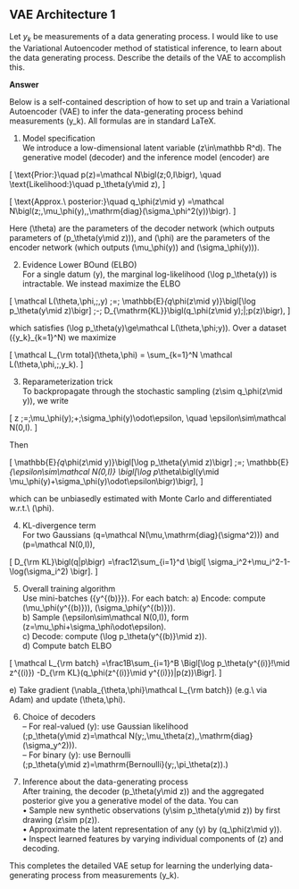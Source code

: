 

## VAE Architecture 1

Let $y_k$ be measurements of a data generating process. I would like to use the Variational Autoencoder method of statistical inference, to learn about the data generating process. Describe the details of the VAE to accomplish this.

**Answer**

Below is a self-contained description of how to set up and train a Variational Autoencoder (VAE) to infer the data-generating process behind measurements \(y_k\).  All formulas are in standard LaTeX.

1. Model specification  
   We introduce a low-dimensional latent variable \(z\in\mathbb R^d\).  The generative model (decoder) and the inference model (encoder) are

\[
     \text{Prior:}\quad p(z)=\mathcal N\bigl(z;0,I\bigr),
     \quad
     \text{Likelihood:}\quad p_\theta(y\mid z),
\]

\[
     \text{Approx.\ posterior:}\quad
     q_\phi(z\mid y)
     =\mathcal N\bigl(z;\,\mu_\phi(y),\,\mathrm{diag}(\sigma_\phi^2(y))\bigr).
\]

   Here \(\theta\) are the parameters of the decoder network (which outputs parameters of \(p_\theta(y\mid z)\)), and \(\phi\) are the parameters of the encoder network (which outputs \(\mu_\phi(y)\) and \(\sigma_\phi(y)\)).

2. Evidence Lower BOund (ELBO)  
   For a single datum \(y\), the marginal log-likelihood \(\log p_\theta(y)\) is intractable.  We instead maximize the ELBO

\[
     \mathcal L(\theta,\phi\,;\,y)
     \;=\;
     \mathbb{E}_{q_\phi(z\mid y)}\bigl[\log p_\theta(y\mid z)\bigr]
     \;-\;
     D_{\mathrm{KL}}\bigl(q_\phi(z\mid y)\;\|\;p(z)\bigr),
\]

   which satisfies \(\log p_\theta(y)\ge\mathcal L(\theta,\phi;y)\).  Over a dataset \(\{y_k\}_{k=1}^N\) we maximize

\[
     \mathcal L_{\rm total}(\theta,\phi)
     = \sum_{k=1}^N \mathcal L(\theta,\phi\,;\,y_k).
\]

3. Reparameterization trick  
   To backpropagate through the stochastic sampling \(z\sim q_\phi(z\mid y)\), we write

\[
     z \;=\;\mu_\phi(y)\;+\;\sigma_\phi(y)\odot\epsilon,
     \quad
     \epsilon\sim\mathcal N(0,I).
\]

   Then

\[
     \mathbb{E}_{q_\phi(z\mid y)}\bigl[\log p_\theta(y\mid z)\bigr]
     \;=\;
     \mathbb{E}_{\epsilon\sim\mathcal N(0,I)}
     \bigl[\log p_\theta\bigl(y\mid \mu_\phi(y)+\sigma_\phi(y)\odot\epsilon\bigr)\bigr],
\]

   which can be unbiasedly estimated with Monte Carlo and differentiated w.r.t.\ \(\phi\).

4. KL-divergence term  
   For two Gaussians \(q=\mathcal N(\mu,\mathrm{diag}(\sigma^2))\) and \(p=\mathcal N(0,I)\),

\[
     D_{\rm KL}\bigl(q\|p\bigr)
     =\frac12\sum_{i=1}^d
       \bigl[
         \sigma_i^2+\mu_i^2-1-\log(\sigma_i^2)
       \bigr].
\]

5. Overall training algorithm  
   Use mini-batches \(\{y^{(b)}\}\).  For each batch:
   a) Encode: compute \(\mu_\phi(y^{(b)})\), \(\sigma_\phi(y^{(b)})\).  
   b) Sample \(\epsilon\sim\mathcal N(0,I)\), form \(z=\mu_\phi+\sigma_\phi\odot\epsilon\).  
   c) Decode: compute \(\log p_\theta(y^{(b)}\mid z)\).  
   d) Compute batch ELBO 

\[
        \mathcal L_{\rm batch}
         =\frac1B\sum_{i=1}^B
          \Bigl[\log p_\theta(y^{(i)}\!\mid z^{(i)})
            -D_{\rm KL}(q_\phi(z^{(i)}\mid y^{(i)})\|p(z))\Bigr].
\]

   e) Take gradient \(\nabla_{\theta,\phi}\mathcal L_{\rm batch}\) (e.g.\ via Adam) and update \(\theta,\phi\).

6. Choice of decoders  
   – For real-valued \(y\): use Gaussian likelihood  
     \(\;p_\theta(y\mid z)=\mathcal N(y;\,\mu_\theta(z),\,\mathrm{diag}(\sigma_y^2))\).  
   – For binary \(y\): use Bernoulli  
     \(\;p_\theta(y\mid z)=\mathrm{Bernoulli}(y;\,\pi_\theta(z)).\)

7. Inference about the data-generating process  
   After training, the decoder \(p_\theta(y\mid z)\) and the aggregated posterior give you a generative model of the data.  You can  
   • Sample new synthetic observations \(y\sim p_\theta(y\mid z)\) by first drawing \(z\sim p(z)\).  
   • Approximate the latent representation of any \(y\) by \(q_\phi(z\mid y)\).  
   • Inspect learned features by varying individual components of \(z\) and decoding.

This completes the detailed VAE setup for learning the underlying data-generating process from measurements \(y_k\).